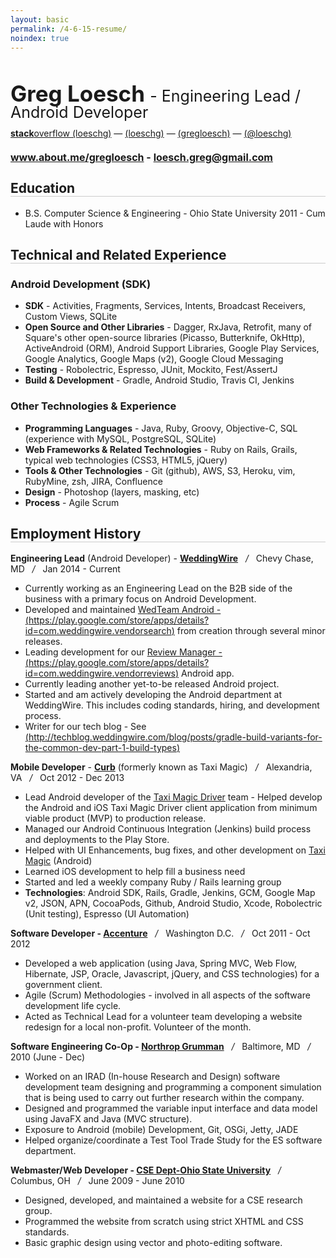 ```yaml
---
layout: basic 
permalink: /4-6-15-resume/
noindex: true
---
```


<style>
#resume {
	line-height: 1;
	margin-bottom: 15px;
}
#resume h1 {
	font-size: 35px;
	margin-bottom: 0px;
	font-weight: bold;
	margin-bottom: 5px;
}
#resume h1 span {
	font-size: 25px;
	font-weight: normal;
}
#resume h2 {
	font-size: 16px;
	margin-bottom: 0px;
	border-bottom: none;
}

#resume p {
	margin-bottom: 5px;
}

h2 {
	border-bottom: solid 1px #ccc;
}

</style>

<div id="resume">
	<h1>Greg Loesch
	<span>- Engineering Lead / Android Developer</span> 
	</h1>
	<p>
		<a href="http://stackoverflow.com/users/413254/loeschg" title="stackoverflow"><i class="fa fa-stack-overflow"></i> <strong>stack</strong>overflow (loeschg)</a>
		— 
		<a href="http://github.com/loeschg/" title="github"><i class="fa fa-github"></i> (loeschg)</a> 
		— 
		<a href="http://linkedin.com/in/gregloesch" title="LinkedIn"><i class="fa fa-linkedin"></i> (gregloesch)</a> 
		— 
		<a href="http://twitter.com/loeschg/" title="Twitter"><i class="fa fa-twitter"></i> (@loeschg) </a> 
	</p>
	<h2><a href="http://about.me/gregloesch">www.about.me/gregloesch</a> - <a href="mailto:loesch.greg@gmail.com">loesch.greg@gmail.com</a></h2>
</div>





## Education
* B.S. Computer Science & Engineering - Ohio State University 2011 - Cum Laude with Honors

## Technical and Related Experience

### Android Development (SDK)
* **SDK** - Activities, Fragments, Services, Intents, Broadcast Receivers, Custom Views, SQLite
* **Open Source and Other Libraries** - Dagger, RxJava, Retrofit, many of Square's other open-source libraries (Picasso, Butterknife, OkHttp), ActiveAndroid (ORM), Android Support Libraries, Google Play Services, Google Analytics, Google Maps (v2), Google Cloud Messaging
* **Testing** - Robolectric, Espresso, JUnit, Mockito, Fest/AssertJ
* **Build & Development** - Gradle, Android Studio, Travis CI, Jenkins

### Other Technologies & Experience

* **Programming Languages** - Java, Ruby, Groovy, Objective-C, SQL (experience with MySQL, PostgreSQL, SQLite)
* **Web Frameworks & Related Technologies** - Ruby on Rails, Grails, typical web technologies (CSS3, HTML5, jQuery)
* **Tools & Other Technologies** - Git (github), AWS, S3, Heroku, vim, RubyMine, zsh, JIRA, Confluence
* **Design** - Photoshop (layers, masking, etc)
* **Process** - Agile Scrum


## Employment History

**Engineering Lead** (Android Developer) - **[WeddingWire](http://weddingwire.com)**  &nbsp;&nbsp;*/*&nbsp;&nbsp;  Chevy Chase, MD  &nbsp;&nbsp;*/*&nbsp;&nbsp;  Jan 2014 - Current

* Currently working as an Engineering Lead on the B2B side of the business with a primary focus on Android Development.
* Developed and maintained [WedTeam Android - (https://play.google.com/store/apps/details?id=com.weddingwire.vendorsearch)](https://play.google.com/store/apps/details?id=com.weddingwire.vendorsearch) from creation through several minor releases.  
* Leading development for our [Review Manager - (https://play.google.com/store/apps/details?id=com.weddingwire.vendorreviews)](https://play.google.com/store/apps/details?id=com.weddingwire.vendorreviews) Android app.
* Currently leading another yet-to-be released Android project.
* Started and am actively developing the Android department at WeddingWire. This includes coding standards, hiring, and development process.
* Writer for our tech blog - See [(http://techblog.weddingwire.com/blog/posts/gradle-build-variants-for-the-common-dev-part-1-build-types)](http://techblog.weddingwire.com/blog/posts/gradle-build-variants-for-the-common-dev-part-1-build-types)

**Mobile Developer** - **[Curb](http://gocurb.com)** (formerly known as Taxi Magic)  &nbsp;&nbsp;*/*&nbsp;&nbsp;  Alexandria, VA   &nbsp;&nbsp;*/*&nbsp;&nbsp;  Oct 2012 - Dec 2013

* Lead Android developer of the [Taxi Magic Driver](https://play.google.com/store/apps/details?id=com.ridecharge.android.drivermagic) team - Helped develop the Android and iOS Taxi Magic Driver client application from minimum viable product (MVP) to production release.
* Managed our Android Continuous Integration (Jenkins) build process and deployments to the Play Store.
* Helped with UI Enhancements, bug fixes, and other development on [Taxi Magic](https://play.google.com/store/apps/details?id=com.ridecharge.android.taximagic&hl=en) (Android)
* Learned iOS development to help fill a business need
* Started and led a weekly company Ruby / Rails learning group
* **Technologies**: Android SDK, Rails, Gradle, Jenkins, GCM, Google Map v2, JSON, APN, CocoaPods, Github, Android Studio, Xcode, Robolectric (Unit testing), Espresso (UI Automation)


**Software Developer - [Accenture](http://www.accenture.com)** &nbsp;&nbsp;*/*&nbsp;&nbsp; Washington D.C. &nbsp;&nbsp;*/*&nbsp;&nbsp; Oct 2011 - Oct 2012

* Developed a web application (using Java, Spring MVC, Web Flow, Hibernate, JSP, Oracle, Javascript, jQuery, and CSS technologies) for a government client. 
* Agile (Scrum) Methodologies - involved in all aspects of the software development life cycle. 
* Acted as Technical Lead for a volunteer team developing a website redesign for a local non-profit. Volunteer of the month.


**Software Engineering Co-Op - [Northrop Grumman](http://www.northropgrumman.com/)** &nbsp;&nbsp;*/*&nbsp;&nbsp; Baltimore, MD &nbsp;&nbsp;*/*&nbsp;&nbsp; 2010 (June - Dec)

* Worked on an IRAD (In-house Research and Design) software development team designing and programming a component simulation that is being used to carry out further research within the company.
* Designed and programmed the variable input interface and data model using JavaFX and Java (MVC structure).
* Exposure to Android (mobile) Development, Git, OSGi, Jetty, JADE
* Helped organize/coordinate a Test Tool Trade Study for the ES software department.


**Webmaster/Web Developer - [CSE Dept-Ohio State University](https://cse.osu.edu/)** &nbsp;&nbsp;*/*&nbsp;&nbsp; Columbus, OH &nbsp;&nbsp;*/*&nbsp;&nbsp; June 2009 - June 2010

* Designed, developed, and maintained a website for a CSE research group. 
* Programmed the website from scratch using strict XHTML and CSS standards. 
* Basic graphic design using vector and photo-editing software.

[github]: 	http://github.com/loeschg/ 			"github"
[stackoverflow]:	http://stackoverflow.com/users/413254/loeschg	"stackoverflow"
[linkedin]: http://linkedin.com/in/gregloesch 	"LinkedIn"
[twitter]: 	http://twitter.com/loeschg/ 		"Twitter"
[g+]: 		https://plus.google.com/+GregLoesch "G+"
[flickr]:  	http://flickr.com/GregLoesch 		"Flickr"
